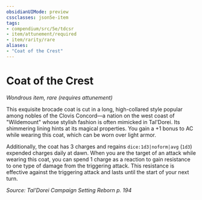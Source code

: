 ```yaml
---
obsidianUIMode: preview
cssclasses: json5e-item
tags:
- compendium/src/5e/tdcsr
- item/attunement/required
- item/rarity/rare
aliases: 
- "Coat of the Crest"
---
```

# Coat of the Crest
*Wondrous item, rare (requires attunement)*  


This exquisite brocade coat is cut in a long, high-collared style popular among nobles of the Clovis Concord—a nation on the west coast of "Wildemount" whose stylish fashion is often mimicked in Tal'Dorei. Its shimmering lining hints at its magical properties. You gain a +1 bonus to AC while wearing this coat, which can be worn over light armor.

Additionally, the coat has 3 charges and regains `dice:1d3|noform|avg` (`1d3`) expended charges daily at dawn. When you are the target of an attack while wearing this coat, you can spend 1 charge as a reaction to gain resistance to one type of damage from the triggering attack. This resistance is effective against the triggering attack and lasts until the start of your next turn.

*Source: Tal'Dorei Campaign Setting Reborn p. 194*